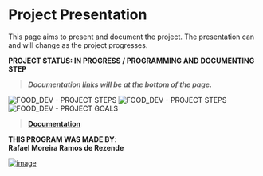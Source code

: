# Project Presentation
This page aims to present and document the project. The presentation can and will change as the project progresses.

**PROJECT STATUS: IN PROGRESS / PROGRAMMING AND DOCUMENTING STEP**
<br>

>***Documentation links will be at the bottom of the page.*** <br>

<img src='https://user-images.githubusercontent.com/100146657/159565586-c2eff90d-a058-4433-85bc-9a3366c49bfb.png' alt="FOOD_DEV - PROJECT STEPS">
<img src='https://user-images.githubusercontent.com/100146657/159565583-80796581-f9b3-42a2-bde2-f9ce69ce880a.png' alt="FOOD_DEV - PROJECT STEPS">
<img src='https://user-images.githubusercontent.com/100146657/159002929-59d39801-448b-43d4-a8a3-a87f3df912dd.png' alt="FOOD_DEV - PROJECT GOALS">


> [**Documentation**](https://upraggy.github.io/FOOD_DEV/Documentation/)
> 
**THIS PROGRAM WAS MADE BY**:<br>
**Rafael Moreira Ramos de Rezende** 

 [![image](https://user-images.githubusercontent.com/100146657/159492505-d6134d9b-7d19-43ee-9e30-72be719d69f4.png)](https://www.linkedin.com/in/rafael-moreira-ramos-de-rezende-16420b21b/)
